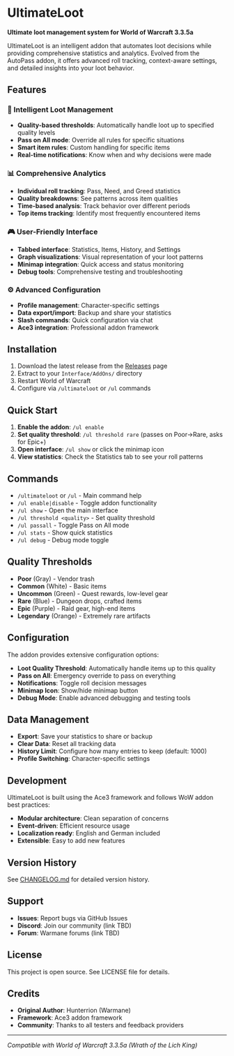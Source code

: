 # UltimateLoot

**Ultimate loot management system for World of Warcraft 3.3.5a**

UltimateLoot is an intelligent addon that automates loot decisions while providing comprehensive statistics and analytics. Evolved from the AutoPass addon, it offers advanced roll tracking, context-aware settings, and detailed insights into your loot behavior.

## Features

### 🎯 Intelligent Loot Management
- **Quality-based thresholds**: Automatically handle loot up to specified quality levels
- **Pass on All mode**: Override all rules for specific situations
- **Smart item rules**: Custom handling for specific items
- **Real-time notifications**: Know when and why decisions were made

### 📊 Comprehensive Analytics
- **Individual roll tracking**: Pass, Need, and Greed statistics
- **Quality breakdowns**: See patterns across item qualities
- **Time-based analysis**: Track behavior over different periods
- **Top items tracking**: Identify most frequently encountered items

### 🎮 User-Friendly Interface
- **Tabbed interface**: Statistics, Items, History, and Settings
- **Graph visualizations**: Visual representation of your loot patterns
- **Minimap integration**: Quick access and status monitoring
- **Debug tools**: Comprehensive testing and troubleshooting

### ⚙️ Advanced Configuration
- **Profile management**: Character-specific settings
- **Data export/import**: Backup and share your statistics
- **Slash commands**: Quick configuration via chat
- **Ace3 integration**: Professional addon framework

## Installation

1. Download the latest release from the [Releases](../../releases) page
2. Extract to your `Interface/AddOns/` directory
3. Restart World of Warcraft
4. Configure via `/ultimateloot` or `/ul` commands

## Quick Start

1. **Enable the addon**: `/ul enable`
2. **Set quality threshold**: `/ul threshold rare` (passes on Poor→Rare, asks for Epic+)
3. **Open interface**: `/ul show` or click the minimap icon
4. **View statistics**: Check the Statistics tab to see your roll patterns

## Commands

- `/ultimateloot` or `/ul` - Main command help
- `/ul enable|disable` - Toggle addon functionality
- `/ul show` - Open the main interface
- `/ul threshold <quality>` - Set quality threshold
- `/ul passall` - Toggle Pass on All mode
- `/ul stats` - Show quick statistics
- `/ul debug` - Debug mode toggle

## Quality Thresholds

- **Poor** (Gray) - Vendor trash
- **Common** (White) - Basic items
- **Uncommon** (Green) - Quest rewards, low-level gear
- **Rare** (Blue) - Dungeon drops, crafted items
- **Epic** (Purple) - Raid gear, high-end items
- **Legendary** (Orange) - Extremely rare artifacts

## Configuration

The addon provides extensive configuration options:

- **Loot Quality Threshold**: Automatically handle items up to this quality
- **Pass on All**: Emergency override to pass on everything
- **Notifications**: Toggle roll decision messages
- **Minimap Icon**: Show/hide minimap button
- **Debug Mode**: Enable advanced debugging and testing tools

## Data Management

- **Export**: Save your statistics to share or backup
- **Clear Data**: Reset all tracking data
- **History Limit**: Configure how many entries to keep (default: 1000)
- **Profile Switching**: Character-specific settings

## Development

UltimateLoot is built using the Ace3 framework and follows WoW addon best practices:

- **Modular architecture**: Clean separation of concerns
- **Event-driven**: Efficient resource usage
- **Localization ready**: English and German included
- **Extensible**: Easy to add new features

## Version History

See [CHANGELOG.md](CHANGELOG.md) for detailed version history.

## Support

- **Issues**: Report bugs via GitHub Issues
- **Discord**: Join our community (link TBD)
- **Forum**: Warmane forums (link TBD)

## License

This project is open source. See LICENSE file for details.

## Credits

- **Original Author**: Hunterrion (Warmane)
- **Framework**: Ace3 addon framework
- **Community**: Thanks to all testers and feedback providers

---

*Compatible with World of Warcraft 3.3.5a (Wrath of the Lich King)* 